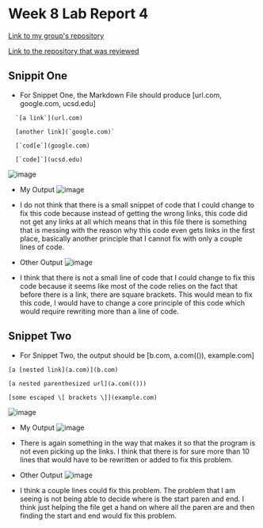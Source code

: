 # Week 8 Lab Report 4


[Link to my group's repository](https://github.com/21KennethTran/markdown-parser)

[Link to the repository that was reviewed](https://github.com/leahkuruvila/markdown-parser)

## Snippit One
- For Snippet One, the Markdown File should produce [url.com, google.com, ucsd.edu]
~~~
  `[a link`](url.com)

  [another link](`google.com)`

  [`cod[e`](google.com)

  [`code]`](ucsd.edu)
~~~

![image](https://user-images.githubusercontent.com/103291913/169670588-fffd6e07-1c37-43b4-afa8-b346443c861a.png)

- My Output
![image](https://user-images.githubusercontent.com/103291913/169670610-d1df5baa-fe4d-4912-9ec4-11c138a9c262.png)
- I do not think that there is a small snippet of code that I could change to fix this code because instead of getting the wrong links, this code did not get any links at all which means that in this file there is something that is messing with the reason why this code even gets links in the first place, basically another principle that I cannot fix with only a couple lines of code.

- Other Output
![image](https://user-images.githubusercontent.com/103291913/169670663-33f5d57d-ec7b-496c-bb3d-7a9e35ffa85f.png)
- I think that there is not a small line of code that I could change to fix this code because it seems like most of the code relies on the fact that before there is a link, there are square brackets. This would mean to fix this code, I would have to change a core principle of this code which would require rewriting more than a line of code.

## Snippet Two
- For Snippet Two, the output should be [b.com, a.com(()), example.com]
~~~
[a [nested link](a.com)](b.com)

[a nested parenthesized url](a.com(()))

[some escaped \[ brackets \]](example.com)
~~~

![image](https://user-images.githubusercontent.com/103291913/169670873-0a565721-4943-48ac-912e-a400a632021c.png)

- My Output
![image](https://user-images.githubusercontent.com/103291913/169670968-7f20d128-31c4-49dc-b5f3-8c11e8577923.png)
- There is again something in the way that makes it so that the program is not even picking up the links. I think that there is for sure more than 10 lines that would have to be rewritten or added to fix this problem.

- Other Output
![image](https://user-images.githubusercontent.com/103291913/169670899-9509d801-cab6-486d-a8ab-939b9e63c7e7.png)
- I think a couple lines could fix this problem. The problem that I am seeing is not being able to decide where is the start paren and end. I think just helping the file get a hand on where all the paren are and then finding the start and end would fix this problem.




